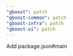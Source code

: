 ```yaml
---
"gboost": patch
"gboost-common": patch
"gboost-infra": patch
"gboost-ui": patch
---
```


Add package.json#main
